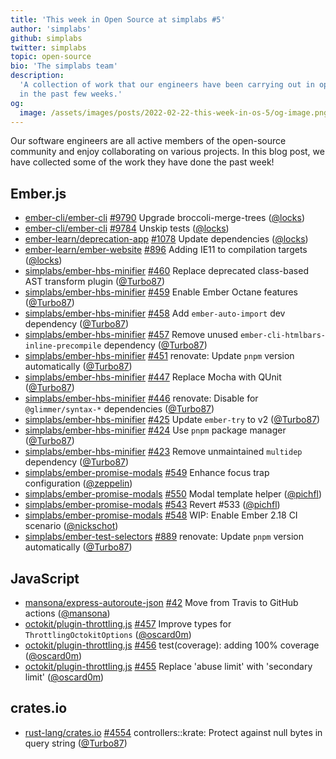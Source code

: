 ```yaml
---
title: 'This week in Open Source at simplabs #5'
author: 'simplabs'
github: simplabs
twitter: simplabs
topic: open-source
bio: 'The simplabs team'
description:
  'A collection of work that our engineers have been carrying out in open-source
  in the past few weeks.'
og:
  image: /assets/images/posts/2022-02-22-this-week-in-os-5/og-image.png
---
```


Our software engineers are all active members of the open-source community and
enjoy collaborating on various projects. In this blog post, we have collected
some of the work they have done the past week!

<!--break-->

## Ember.js

- [ember-cli/ember-cli]
  [#9790](https://github.com/ember-cli/ember-cli/pull/9790) Upgrade
  broccoli-merge-trees ([@locks])
- [ember-cli/ember-cli]
  [#9784](https://github.com/ember-cli/ember-cli/pull/9784) Unskip tests
  ([@locks])
- [ember-learn/deprecation-app]
  [#1078](https://github.com/ember-learn/deprecation-app/pull/1078) Update
  dependencies ([@locks])
- [ember-learn/ember-website]
  [#896](https://github.com/ember-learn/ember-website/pull/896) Adding IE11 to
  compilation targets ([@locks])
- [simplabs/ember-hbs-minifier]
  [#460](https://github.com/simplabs/ember-hbs-minifier/pull/460) Replace
  deprecated class-based AST transform plugin ([@Turbo87])
- [simplabs/ember-hbs-minifier]
  [#459](https://github.com/simplabs/ember-hbs-minifier/pull/459) Enable Ember
  Octane features ([@Turbo87])
- [simplabs/ember-hbs-minifier]
  [#458](https://github.com/simplabs/ember-hbs-minifier/pull/458) Add
  `ember-auto-import` dev dependency ([@Turbo87])
- [simplabs/ember-hbs-minifier]
  [#457](https://github.com/simplabs/ember-hbs-minifier/pull/457) Remove unused
  `ember-cli-htmlbars-inline-precompile` dependency ([@Turbo87])
- [simplabs/ember-hbs-minifier]
  [#451](https://github.com/simplabs/ember-hbs-minifier/pull/451) renovate:
  Update `pnpm` version automatically ([@Turbo87])
- [simplabs/ember-hbs-minifier]
  [#447](https://github.com/simplabs/ember-hbs-minifier/pull/447) Replace Mocha
  with QUnit ([@Turbo87])
- [simplabs/ember-hbs-minifier]
  [#446](https://github.com/simplabs/ember-hbs-minifier/pull/446) renovate:
  Disable for `@glimmer/syntax-*` dependencies ([@Turbo87])
- [simplabs/ember-hbs-minifier]
  [#425](https://github.com/simplabs/ember-hbs-minifier/pull/425) Update
  `ember-try` to v2 ([@Turbo87])
- [simplabs/ember-hbs-minifier]
  [#424](https://github.com/simplabs/ember-hbs-minifier/pull/424) Use `pnpm`
  package manager ([@Turbo87])
- [simplabs/ember-hbs-minifier]
  [#423](https://github.com/simplabs/ember-hbs-minifier/pull/423) Remove
  unmaintained `multidep` dependency ([@Turbo87])
- [simplabs/ember-promise-modals]
  [#549](https://github.com/simplabs/ember-promise-modals/pull/549) Enhance
  focus trap configuration ([@zeppelin])
- [simplabs/ember-promise-modals]
  [#550](https://github.com/simplabs/ember-promise-modals/pull/550) Modal
  template helper ([@pichfl])
- [simplabs/ember-promise-modals]
  [#543](https://github.com/simplabs/ember-promise-modals/pull/543) Revert #533
  ([@pichfl])
- [simplabs/ember-promise-modals]
  [#548](https://github.com/simplabs/ember-promise-modals/pull/548) WIP: Enable
  Ember 2.18 CI scenario ([@nickschot])
- [simplabs/ember-test-selectors]
  [#889](https://github.com/simplabs/ember-test-selectors/pull/889) renovate:
  Update `pnpm` version automatically ([@Turbo87])

## JavaScript

- [mansona/express-autoroute-json]
  [#42](https://github.com/mansona/express-autoroute-json/pull/42) Move from
  Travis to GitHub actions ([@mansona])
- [octokit/plugin-throttling.js]
  [#457](https://github.com/octokit/plugin-throttling.js/pull/457) Improve types
  for `ThrottlingOctokitOptions` ([@oscard0m])
- [octokit/plugin-throttling.js]
  [#456](https://github.com/octokit/plugin-throttling.js/pull/456)
  test(coverage): adding 100% coverage ([@oscard0m])
- [octokit/plugin-throttling.js]
  [#455](https://github.com/octokit/plugin-throttling.js/pull/455) Replace
  'abuse limit' with 'secondary limit' ([@oscard0m])

## crates.io

- [rust-lang/crates.io]
  [#4554](https://github.com/rust-lang/crates.io/pull/4554) controllers::krate:
  Protect against null bytes in query string ([@Turbo87])

[@turbo87]: https://github.com/Turbo87
[@locks]: https://github.com/locks
[@mansona]: https://github.com/mansona
[@nickschot]: https://github.com/nickschot
[@oscard0m]: https://github.com/oscard0m
[@pichfl]: https://github.com/pichfl
[@zeppelin]: https://github.com/zeppelin
[ember-cli/ember-cli]: https://github.com/ember-cli/ember-cli
[ember-learn/deprecation-app]: https://github.com/ember-learn/deprecation-app
[ember-learn/ember-website]: https://github.com/ember-learn/ember-website
[mansona/express-autoroute-json]:
  https://github.com/mansona/express-autoroute-json
[octokit/plugin-throttling.js]: https://github.com/octokit/plugin-throttling.js
[rust-lang/crates.io]: https://github.com/rust-lang/crates.io
[simplabs/ember-hbs-minifier]: https://github.com/simplabs/ember-hbs-minifier
[simplabs/ember-promise-modals]:
  https://github.com/simplabs/ember-promise-modals
[simplabs/ember-test-selectors]:
  https://github.com/simplabs/ember-test-selectors

